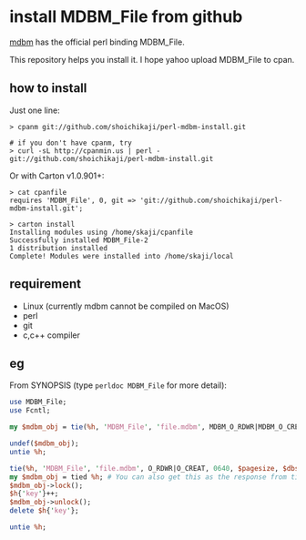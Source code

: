 # install MDBM_File from github

[mdbm](https://github.com/yahoo/mdbm) has the official perl binding MDBM_File.

This repository helps you install it. I hope yahoo upload MDBM_File to cpan.

## how to install

Just one line:

    > cpanm git://github.com/shoichikaji/perl-mdbm-install.git

    # if you don't have cpanm, try
    > curl -sL http://cpanmin.us | perl - git://github.com/shoichikaji/perl-mdbm-install.git

Or with Carton v1.0.901+:

    > cat cpanfile
    requires 'MDBM_File', 0, git => 'git://github.com/shoichikaji/perl-mdbm-install.git';

    > carton install
    Installing modules using /home/skaji/cpanfile
    Successfully installed MDBM_File-2
    1 distribution installed
    Complete! Modules were installed into /home/skaji/local

## requirement

* Linux (currently mdbm cannot be compiled on MacOS)
* perl
* git
* c,c++ compiler

## eg

From SYNOPSIS (type `perldoc MDBM_File` for more detail):

```perl
use MDBM_File;
use Fcntl;

my $mdbm_obj = tie(%h, 'MDBM_File', 'file.mdbm', MDBM_O_RDWR|MDBM_O_CREAT, 0640 );

undef($mdbm_obj);
untie %h;

tie(%h, 'MDBM_File', 'file.mdbm', O_RDWR|O_CREAT, 0640, $pagesize, $dbsize );
my $mdbm_obj = tied %h; # You can also get this as the response from tie() above
$mdbm_obj->lock();
$h{'key'}++;
$mdbm_obj->unlock();
delete $h{'key'};

untie %h;
```
